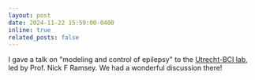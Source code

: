 ```yaml
---
layout: post
date: 2024-11-22 15:59:00-0400
inline: true
related_posts: false
---
```


I gave a talk on "modeling and control of epilepsy" to the [Utrecht-BCI lab](https://www.nick-ramsey.eu/), led by Prof. Nick F Ramsey. We had a wonderful discussion there!  
 